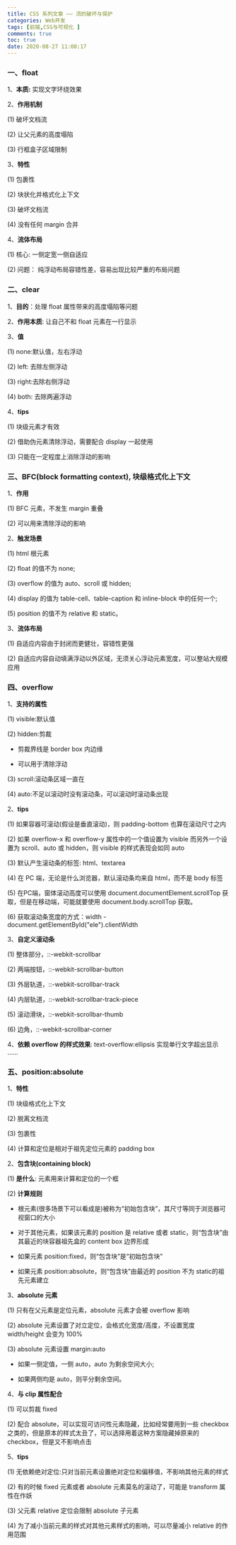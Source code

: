 ```yaml
---
title: CSS 系列文章 —— 流的破坏与保护
categories: Web开发
tags: [前端,CSS与可视化 ]
comments: true
toc: true
date: 2020-08-27 11:08:17
---
```

### 一、float

1、**本质:** 实现文字环绕效果
 
2、**作用机制**

(1) 破坏文档流

(2) 让父元素的高度塌陷

(3) 行框盒子区域限制

3、**特性**

(1) 包裹性

(2) 块状化并格式化上下文

(3) 破坏文档流

(4) 没有任何 margin 合并

4、**流体布局**

(1) 核心: 一侧定宽一侧自适应

(2) 问题： 纯浮动布局容错性差，容易出现比较严重的布局问题

### 二、clear

1、**目的**：处理 float 属性带来的高度塌陷等问题

2、**作用本质**: 让自己不和 float 元素在一行显示

3、**值**

(1) none:默认值，左右浮动

(2) left: 去除左侧浮动
  
(3) right:去除右侧浮动

(4) both: 去除两遍浮动
 
4、**tips**

(1) 块级元素才有效

(2) 借助伪元素清除浮动，需要配合 display 一起使用

(3) 只能在一定程度上消除浮动的影响

### 三、BFC(block formatting context), 块级格式化上下文

1、**作用**

(1) BFC 元素，不发生 margin 重叠

(2) 可以用来清除浮动的影响

2、**触发场景**

(1) html 根元素

(2) float 的值不为 none;

(3) overflow 的值为 auto、scroll 或 hidden;

(4) display 的值为 table-cell、table-caption 和 inline-block 中的任何一个;

(5) position 的值不为 relative 和 static。

3、**流体布局**

(1) 自适应内容由于封闭而更健壮，容错性更强

(2) 自适应内容自动填满浮动以外区域，无须关心浮动元素宽度，可以整站大规模应用

### 四、overflow

1、**支持的属性**

(1) visible:默认值

(2) hidden:剪裁

  - 剪裁界线是 border box 内边缘

  - 可以用于清除浮动

(3) scroll:滚动条区域一直在

(4) auto:不足以滚动时没有滚动条，可以滚动时滚动条出现
 
2、**tips**

(1) 如果容器可滚动(假设是垂直滚动)，则 padding-bottom 也算在滚动尺寸之内

(2) 如果 overflow-x 和 overflow-y 属性中的一个值设置为 visible 而另外一个设置为 scroll、auto 或 hidden，则 visible 的样式表现会如同 auto

(3) 默认产生滚动条的标签: html、textarea

(4) 在 PC 端，无论是什么浏览器，默认滚动条均来自 html，而不是 body 标签

(5) 在PC端，窗体滚动高度可以使用 document.documentElement.scrollTop 获取，但是在移动端，可能就要使用 document.body.scrollTop 获取。

(6) 获取滚动条宽度的方式：width - document.getElementById("ele").clientWidth

3、**自定义滚动条**

(1) 整体部分，::-webkit-scrollbar

(2) 两端按钮，::-webkit-scrollbar-button

(3) 外层轨道，::-webkit-scrollbar-track

(4) 内层轨道，::-webkit-scrollbar-track-piece

(5) 滚动滑块，::-webkit-scrollbar-thumb

(6) 边角，::-webkit-scrollbar-corner
 
4、**依赖 overflow 的样式效果**: text-overflow:ellipsis 实现单行文字超出显示 ……

### 五、position:absolute

1、**特性**

(1) 块级格式化上下文

(2) 脱离文档流

(3) 包裹性

(4) 计算和定位是相对于祖先定位元素的 padding box
 
2、**包含块(containing block)**

(1) **是什么**: 元素用来计算和定位的一个框

(2) **计算规则**
  
  - 根元素(很多场景下可以看成是<html>)被称为“初始包含块”，其尺寸等同于浏览器可视窗口的大小

  - 对于其他元素，如果该元素的 position 是 relative 或者 static，则“包含块”由其最近的块容器祖先盒的 content box 边界形成

  - 如果元素 position:fixed，则“包含块”是“初始包含块”

  - 如果元素 position:absolute，则“包含块”由最近的 position 不为 static的祖先元素建立
 

3、**absolute 元素**

(1) 只有在父元素是定位元素，absolute 元素才会被 overflow 影响

(2) absolute 元素设置了对立定位，会格式化宽度/高度，不设置宽度 width/height 会变为 100%

(3) absolute 元素设置 margin:auto

  - 如果一侧定值，一侧 auto，auto 为剩余空间大小;

  - 如果两侧均是 auto，则平分剩余空间。

4、**与 clip 属性配合**

(1) 可以剪裁 fixed

(2) 配合 absolute，可以实现可访问性元素隐藏，比如经常要用到一些 checkbox 之类的，但是原本的样式太丑了，可以选择用着这种方案隐藏掉原来的 checkbox，但是又不影响点击
 
5、**tips**
 
(1) 无依赖绝对定位:只对当前元素设置绝对定位和偏移值，不影响其他元素的样式

(2) 有的时候 fixed 元素或者 absolute 元素莫名的滚动了，可能是 transform 属性在作妖

(3) 父元素 relative 定位会限制 absolute 子元素

(4) 为了减小当前元素的样式对其他元素样式的影响，可以尽量减小 relative 的作用范围